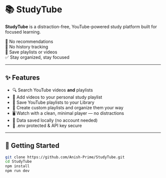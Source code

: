 # 📚 StudyTube

**StudyTube** is a distraction-free, YouTube-powered study platform built for focused learning.

🚫 No recommendations  
🎯 No history tracking  
📂 Save playlists or videos  
✅ Stay organized, stay focused

---

## ✨ Features

- 🔍 Search YouTube videos **and** playlists
- 🎥 Add videos to your personal study playlist
- 📂 Save YouTube playlists to your Library
- 🧠 Create custom playlists and organize them your way
- 🖥️ Watch with a clean, minimal player — no distractions
- 💾 Data saved locally (no account needed)
- 🔐 .env protected & API key secure

---

## 🚀 Getting Started

```bash
git clone https://github.com/Anish-Prime/StudyTube.git
cd StudyTube
npm install
npm run dev
